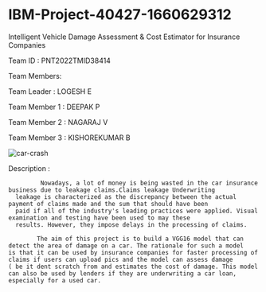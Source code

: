 # IBM-Project-40427-1660629312
Intelligent Vehicle Damage Assessment &amp; Cost Estimator for Insurance Companies

Team ID : PNT2022TMID38414

Team Members:

Team Leader   : LOGESH E

Team Member 1 : DEEPAK P

Team Member 2 : NAGARAJ V

Team Member 3 : KISHOREKUMAR B

![car-crash](https://user-images.githubusercontent.com/113497045/193569781-aee6e700-68cb-42ac-97e6-5b6c2d801449.gif)


Description :

             Nowadays, a lot of money is being wasted in the car insurance business due to leakage claims.Claims leakage Underwriting 
      leakage is characterized as the discrepancy between the actual payment of claims made and the sum that should have been 
      paid if all of the industry's leading practices were applied. Visual examination and testing have been used to may these 
      results. However, they impose delays in the processing of claims.
    
            The aim of this project is to build a VGG16 model that can detect the area of damage on a car. The rationale for such a model 
    is that it can be used by insurance companies for faster processing of claims if users can upload pics and the model can assess damage
    ( be it dent scratch from and estimates the cost of damage. This model can also be used by lenders if they are underwriting a car loan, 
    especially for a used car.

